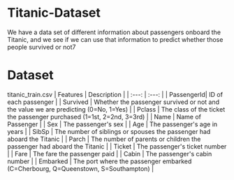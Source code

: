 # Titanic-Dataset
We have a data set of different information about passengers onboard the Titanic, and we see if we can use that information to predict whether those people survived or not7

# Dataset
titanic_train.csv
| Features | Description |
| :---: | :---: |
| PassengerId| ID of each passenger |
| Survived | Whether the passenger survived or not and the value we are predicting (0=No, 1=Yes) |
| Pclass | The class of the ticket the passenger purchased (1=1st, 2=2nd, 3=3rd) |
| Name | Name of Passenger |
| Sex	| The passenger's sex |
| Age	| The passenger's age in years |
| SibSp |	The number of siblings or spouses the passenger had aboard the Titanic |
| Parch	| The number of parents or children the passenger had aboard the Titanic |
| Ticket | The passenger's ticket number |
| Fare | The fare the passenger paid |
| Cabin | The passenger's cabin number |
| Embarked | The port where the passenger embarked (C=Cherbourg, Q=Queenstown, S=Southampton) |

